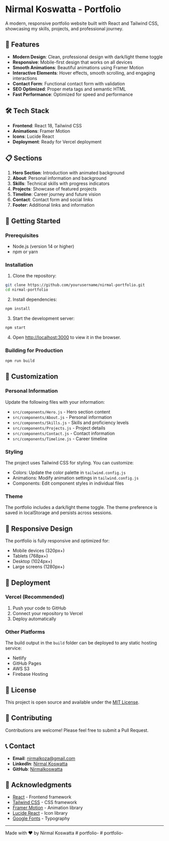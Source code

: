 # Nirmal Koswatta - Portfolio

A modern, responsive portfolio website built with React and Tailwind CSS, showcasing my skills, projects, and professional journey.

## 🚀 Features

- **Modern Design**: Clean, professional design with dark/light theme toggle
- **Responsive**: Mobile-first design that works on all devices
- **Smooth Animations**: Beautiful animations using Framer Motion
- **Interactive Elements**: Hover effects, smooth scrolling, and engaging interactions
- **Contact Form**: Functional contact form with validation
- **SEO Optimized**: Proper meta tags and semantic HTML
- **Fast Performance**: Optimized for speed and performance

## 🛠️ Tech Stack

- **Frontend**: React 18, Tailwind CSS
- **Animations**: Framer Motion
- **Icons**: Lucide React
- **Deployment**: Ready for Vercel deployment

## 📋 Sections

1. **Hero Section**: Introduction with animated background
2. **About**: Personal information and background
3. **Skills**: Technical skills with progress indicators
4. **Projects**: Showcase of featured projects
5. **Timeline**: Career journey and future vision
6. **Contact**: Contact form and social links
7. **Footer**: Additional links and information

## 🚀 Getting Started

### Prerequisites

- Node.js (version 14 or higher)
- npm or yarn

### Installation

1. Clone the repository:

```bash
git clone https://github.com/yourusername/nirmal-portfolio.git
cd nirmal-portfolio
```

2. Install dependencies:

```bash
npm install
```

3. Start the development server:

```bash
npm start
```

4. Open [http://localhost:3000](http://localhost:3000) to view it in the browser.

### Building for Production

```bash
npm run build
```

## 🎨 Customization

### Personal Information

Update the following files with your information:

- `src/components/Hero.js` - Hero section content
- `src/components/About.js` - Personal information
- `src/components/Skills.js` - Skills and proficiency levels
- `src/components/Projects.js` - Project details
- `src/components/Contact.js` - Contact information
- `src/components/Timeline.js` - Career timeline

### Styling

The project uses Tailwind CSS for styling. You can customize:

- Colors: Update the color palette in `tailwind.config.js`
- Animations: Modify animation settings in `tailwind.config.js`
- Components: Edit component styles in individual files

### Theme

The portfolio includes a dark/light theme toggle. The theme preference is saved in localStorage and persists across sessions.

## 📱 Responsive Design

The portfolio is fully responsive and optimized for:

- Mobile devices (320px+)
- Tablets (768px+)
- Desktop (1024px+)
- Large screens (1280px+)

## 🚀 Deployment

### Vercel (Recommended)

1. Push your code to GitHub
2. Connect your repository to Vercel
3. Deploy automatically

### Other Platforms

The build output in the `build` folder can be deployed to any static hosting service:

- Netlify
- GitHub Pages
- AWS S3
- Firebase Hosting

## 📄 License

This project is open source and available under the [MIT License](LICENSE).

## 🤝 Contributing

Contributions are welcome! Please feel free to submit a Pull Request.

## 📞 Contact

- **Email**: nirmalkoza@gmail.com
- **LinkedIn**: [Nirmal Koswatta](https://www.linkedin.com/in/nirmal-koswatta/)
- **GitHub**: [Nirmalkoswatta](https://github.com/Nirmalkoswatta)

## 🙏 Acknowledgments

- [React](https://reactjs.org/) - Frontend framework
- [Tailwind CSS](https://tailwindcss.com/) - CSS framework
- [Framer Motion](https://www.framer.com/motion/) - Animation library
- [Lucide React](https://lucide.dev/) - Icon library
- [Google Fonts](https://fonts.google.com/) - Typography

---

Made with ❤️ by Nirmal Koswatta
#   p o r t f o l i o -  
 #   p o r t f o l i o -  
 